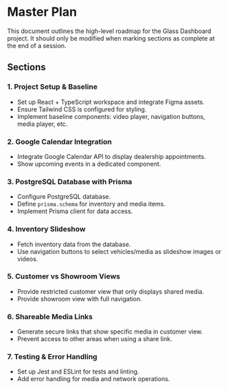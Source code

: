 # Master Plan

This document outlines the high-level roadmap for the Glass Dashboard project. It should only be modified when marking sections as complete at the end of a session.

## Sections

### 1. Project Setup & Baseline
- Set up React + TypeScript workspace and integrate Figma assets.
- Ensure Tailwind CSS is configured for styling.
- Implement baseline components: video player, navigation buttons, media player, etc.

### 2. Google Calendar Integration
- Integrate Google Calendar API to display dealership appointments.
- Show upcoming events in a dedicated component.

### 3. PostgreSQL Database with Prisma
- Configure PostgreSQL database.
- Define `prisma.schema` for inventory and media items.
- Implement Prisma client for data access.

### 4. Inventory Slideshow
- Fetch inventory data from the database.
- Use navigation buttons to select vehicles/media as slideshow images or videos.

### 5. Customer vs Showroom Views
- Provide restricted customer view that only displays shared media.
- Provide showroom view with full navigation.

### 6. Shareable Media Links
- Generate secure links that show specific media in customer view.
- Prevent access to other areas when using a share link.

### 7. Testing & Error Handling
- Set up Jest and ESLint for tests and linting.
- Add error handling for media and network operations.

